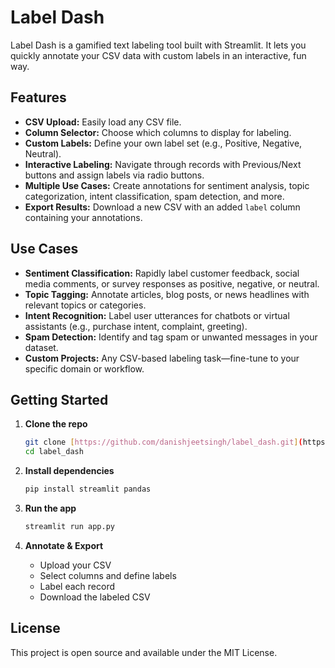 # Label Dash

Label Dash is a gamified text labeling tool built with Streamlit. It lets you quickly annotate your CSV data with custom labels in an interactive, fun way.

## Features

* **CSV Upload:** Easily load any CSV file.
* **Column Selector:** Choose which columns to display for labeling.
* **Custom Labels:** Define your own label set (e.g., Positive, Negative, Neutral).
* **Interactive Labeling:** Navigate through records with Previous/Next buttons and assign labels via radio buttons.
* **Multiple Use Cases:** Create annotations for sentiment analysis, topic categorization, intent classification, spam detection, and more.
* **Export Results:** Download a new CSV with an added `label` column containing your annotations.

## Use Cases

* **Sentiment Classification:** Rapidly label customer feedback, social media comments, or survey responses as positive, negative, or neutral.
* **Topic Tagging:** Annotate articles, blog posts, or news headlines with relevant topics or categories.
* **Intent Recognition:** Label user utterances for chatbots or virtual assistants (e.g., purchase intent, complaint, greeting).
* **Spam Detection:** Identify and tag spam or unwanted messages in your dataset.
* **Custom Projects:** Any CSV-based labeling task—fine-tune to your specific domain or workflow.

## Getting Started

1.  **Clone the repo**

    ```bash
    git clone [https://github.com/danishjeetsingh/label_dash.git](https://github.com/danishjeetsingh/label_dash.git)
    cd label_dash
    ```

2.  **Install dependencies**

    ```bash
    pip install streamlit pandas
    ```

3.  **Run the app**

    ```bash
    streamlit run app.py
    ```

4.  **Annotate & Export**

    * Upload your CSV
    * Select columns and define labels
    * Label each record
    * Download the labeled CSV

## License

This project is open source and available under the MIT License.